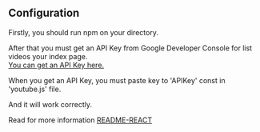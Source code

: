 ## Configuration
Firstly, you should run npm on your directory.

After that you must get an API Key from Google Developer Console for list videos your index page. <br>
[You can get an API Key here.](https://developers.google.com/youtube/v3/docs/)

When you get an API Key, you must paste key to 'APIKey' const in 'youtube.js' file.

And it will work correctly.

Read for more information [README-REACT](https://github.com/Plakumat/react-fetch-data-from-youtube/blob/master/README-REACT.md)
